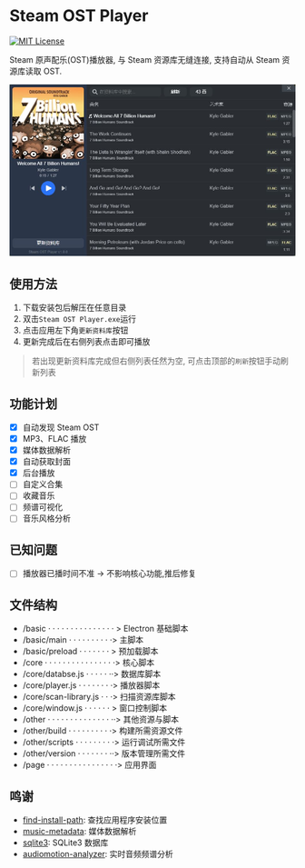 # Steam OST Player

[![MIT License](https://img.shields.io/badge/license-MIT-blue)](https://opensource.org/licenses/MIT)

Steam 原声配乐(OST)播放器, 与 Steam 资源库无缝连接, 支持自动从 Steam 资源库读取 OST.

![DEMO](demo.jpg)

## 使用方法

1. 下载安装包后解压在任意目录
2. 双击`Steam OST Player.exe`运行
3. 点击应用左下角`更新资料库`按钮
4. 更新完成后在右侧列表点击即可播放

> 若出现更新资料库完成但右侧列表任然为空, 可点击顶部的`刷新`按钮手动刷新列表

## 功能计划

* [x] 自动发现 Steam OST
* [x] MP3、FLAC 播放
* [x] 媒体数据解析
* [x] 自动获取封面
* [x] 后台播放
* [ ] 自定义合集
* [ ] 收藏音乐
* [ ] 频谱可视化
* [ ] 音乐风格分析

## 已知问题

* [ ] 播放器已播时间不准 -> 不影响核心功能,推后修复

## 文件结构

* /basic · · · · · · · · · · · · · · · > Electron 基础脚本
* /basic/main · · · · · · · · · ·> 主脚本
* /basic/preload · · · · · · · > 预加载脚本
* /core · · · · · · · · · · · · · · · ·> 核心脚本
* /core/databse.js · · · · · ··> 数据库脚本
* /core/player.js · · · · · · · ·> 播放器脚本
* /core/scan-library.js · · ·> 扫描资源库脚本
* /core/window.js · · · · · · > 窗口控制脚本
* /other · · · · · · · · · · · · · · ··> 其他资源与脚本
* /other/build · · · · · · · · · ·> 构建所需资源文件
* /other/scripts · · · · · · · · ·> 运行调试所需文件
* /other/version · · · · · · · ··> 版本管理所需文件
* /page · · · · · · · · · · · · · · · ·> 应用界面

## 鸣谢

* [find-install-path](https://www.npmjs.com/package/find-install-path): 查找应用程序安装位置
* [music-metadata](https://www.npmjs.com/package/music-metadata): 媒体数据解析
* [sqlite3](https://www.npmjs.com/package/sqlite3): SQLite3 数据库
* [audiomotion-analyzer](https://www.npmjs.com/package/audiomotion-analyzer): 实时音频频谱分析